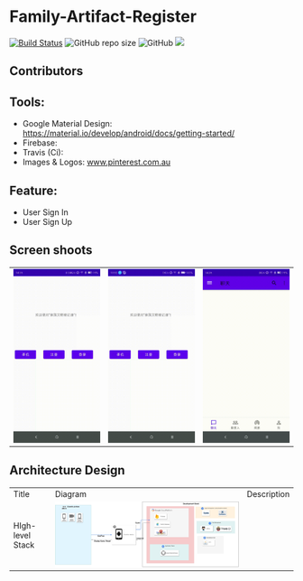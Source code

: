 # Family-Artifact-Register
[![Build Status](https://travis-ci.com/yangxvlin/Family-Artifact-Register.svg?token=p9qqDGGpt9pGxmkHR8yq&branch=master)](https://travis-ci.com/yangxvlin/Family-Artifact-Register) ![GitHub repo size](https://img.shields.io/github/repo-size/yangxvlin/Family-Artifact-Register) ![GitHub](https://img.shields.io/github/license/yangxvlin/Family-Artifact-Register) ![](https://img.shields.io/badge/plaform-android-blue)

## Contributors
<!-- ALL-CONTRIBUTORS-LIST:START - Do not remove or modify this section -->
<!-- prettier-ignore -->
<!-- ALL-CONTRIBUTORS-LIST:END -->

## Tools:
- Google Material Design: https://material.io/develop/android/docs/getting-started/
- Firebase:
- Travis (Ci):
- Images & Logos: www.pinterest.com.au

## Feature:
- User Sign In
- User Sign Up

## Screen shoots
<table border="0">
     <tr>
        <td><img src="./docs/sign_in_cn.gif"></td>
        <td><img src="./docs/sign_up_cn.gif"></td>
        <td><img src="./docs/sign_out_cn.gif"></td>
     </tr>
</table>

## Architecture Design
<table>
    <tr>
        <td>Title</td>
        <td>Diagram</td>
        <td>Description</td>
     </tr>
     <tr>
        <td>HIgh-level Stack</td>
        <td><img src="./docs/arch_design/Firebase.jpg"></td>
        <td></td>
     </tr>

</table>
